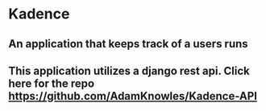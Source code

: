 # Kadence

## An application that keeps track of a users runs

## This application utilizes a django rest api. Click here for the repo https://github.com/AdamKnowles/Kadence-API
